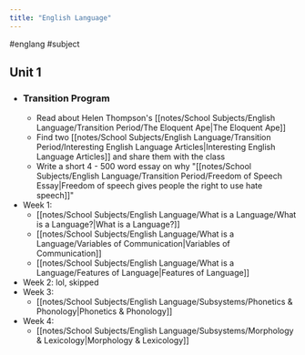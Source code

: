 ```yaml
---
title: "English Language"
---
```


#englang #subject
## Unit 1
- ### Transition Program
	- Read about Helen Thompson's [[notes/School Subjects/English Language/Transition Period/The Eloquent Ape|The Eloquent Ape]]
	- Find two [[notes/School Subjects/English Language/Transition Period/Interesting English Language Articles|Interesting English Language Articles]] and share them with the class
	- Write a short 4 - 500 word essay on why "[[notes/School Subjects/English Language/Transition Period/Freedom of Speech Essay|Freedom of speech gives people the right to use hate speech]]"
- Week 1:
	- [[notes/School Subjects/English Language/What is a Language/What is a Language?|What is a Language?]]
	- [[notes/School Subjects/English Language/What is a Language/Variables of Communication|Variables of Communication]]
	- [[notes/School Subjects/English Language/What is a Language/Features of Language|Features of Language]]
- Week 2: lol, skipped
- Week 3:
	- [[notes/School Subjects/English Language/Subsystems/Phonetics & Phonology|Phonetics & Phonology]]
- Week 4:
	- [[notes/School Subjects/English Language/Subsystems/Morphology & Lexicology|Morphology & Lexicology]]
